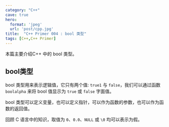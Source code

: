```yaml
---
category: "C++"
cave: true
hero:
  format: 'jpeg'
  url: 'post/cpp.jpg'
title:  "C++ Primer 004 : bool 类型"
tags: [C++,C++ Primer]
---
```

本篇主要介绍C++ 中的 bool 类型。

## bool类型

bool 类型用来表示逻辑值，它只有两个值: `true1` 与 `false`，我们可以通过函数 `boolalpha` 来将 bool 值显示为 `true` 或 `false` 字面值。

bool 类型可以定义变量，也可以定义指针，可以作为函数的参数，也可以作为函数的返回值。

回顾 C 语言中的知识，取值为 `0`、`0.0`、`NULL` 或 `\0` 均可以表示为假。






